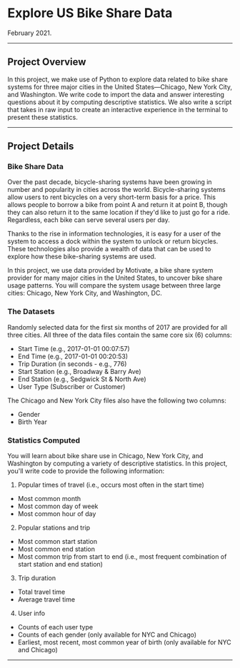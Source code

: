 # Explore US Bike Share Data 
February 2021.

---

## Project Overview
In this project, we make use of Python to explore data related to bike share systems for three major cities in the United States—Chicago, New York City, and Washington. We write code to import the data and answer interesting questions about it by computing descriptive statistics. We also write a script that takes in raw input to create an interactive experience in the terminal to present these statistics.

---

## Project Details

### Bike Share Data
Over the past decade, bicycle-sharing systems have been growing in number and popularity in cities across the world. Bicycle-sharing systems allow users to rent bicycles on a very short-term basis for a price. This allows people to borrow a bike from point A and return it at point B, though they can also return it to the same location if they'd like to just go for a ride. Regardless, each bike can serve several users per day.

Thanks to the rise in information technologies, it is easy for a user of the system to access a dock within the system to unlock or return bicycles. These technologies also provide a wealth of data that can be used to explore how these bike-sharing systems are used.

In this project, we use data provided by Motivate, a bike share system provider for many major cities in the United States, to uncover bike share usage patterns. You will compare the system usage between three large cities: Chicago, New York City, and Washington, DC.

### The Datasets
Randomly selected data for the first six months of 2017 are provided for all three cities. All three of the data files contain the same core six (6) columns:

* Start Time (e.g., 2017-01-01 00:07:57)
* End Time (e.g., 2017-01-01 00:20:53)
* Trip Duration (in seconds - e.g., 776)
* Start Station (e.g., Broadway & Barry Ave)
* End Station (e.g., Sedgwick St & North Ave)
* User Type (Subscriber or Customer)

The Chicago and New York City files also have the following two columns:

* Gender
* Birth Year

### Statistics Computed
You will learn about bike share use in Chicago, New York City, and Washington by computing a variety of descriptive statistics. In this project, you'll write code to provide the following information:

1. Popular times of travel (i.e., occurs most often in the start time)

* Most common month
* Most common day of week
* Most common hour of day

2. Popular stations and trip

* Most common start station
* Most common end station
* Most common trip from start to end (i.e., most frequent combination of start station and end station)

3. Trip duration

* Total travel time
* Average travel time

4. User info

* Counts of each user type
* Counts of each gender (only available for NYC and Chicago)
* Earliest, most recent, most common year of birth (only available for NYC and Chicago)

---
